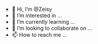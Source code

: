 - 👋 Hi, I’m @Zeisy
- 👀 I’m interested in ...
- 🌱 I’m currently learning ...
- 💞️ I’m looking to collaborate on ...
- 📫 How to reach me ...

<!---
Zeisy/Zeisy is a ✨ special ✨ repository because its `README.md` (this file) appears on your GitHub profile.
You can click the Preview link to take a look at your changes.
--->
